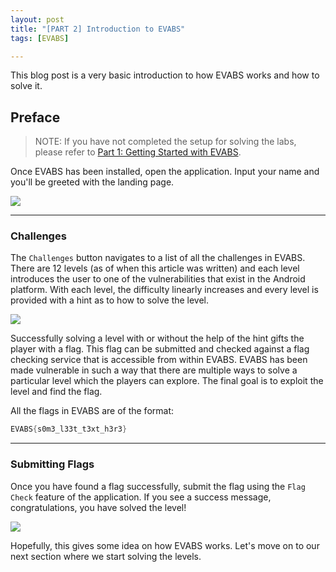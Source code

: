 ```yaml
---
layout: post
title: "[PART 2] Introduction to EVABS"
tags: [EVABS]

---
```

This blog post is a very basic introduction to how EVABS works and how to solve it.

## Preface
> NOTE: If you have not completed the setup for solving the labs, please refer to [Part 1: Getting Started with EVABS](https://www.hawkspawn.com/blog/getting-started-with-evabs/).

Once EVABS has been installed, open the application. Input your name and you'll be greeted with the landing page.

![](https://github.com/abhi-r3v0/blog/blob/gh-pages/images/EVABSP2/newui.jpg)


---
### Challenges
The `Challenges` button navigates to a list of all the challenges in EVABS. There are 12 levels (as of when this article was written) and each level introduces the user to one of the vulnerabilities that exist in the Android platform. With each level, the difficulty linearly increases and every level is provided with a hint as to how to solve the level. 

![](https://github.com/abhi-r3v0/blog/blob/gh-pages/images/EVABSP2/ss2.jpg)

Successfully solving a level with or without the help of the hint gifts the player with a flag. This flag can be submitted and checked against a flag checking service that is accessible from within EVABS. EVABS has been made vulnerable in such a way that there are multiple ways to solve a particular level which the players can explore. The final goal is to exploit the level and find the flag.

All the flags in EVABS are of the format:

```java
EVABS{s0m3_l33t_t3xt_h3r3}
```

---
### Submitting Flags

Once you have found a flag successfully, submit the flag using the `Flag Check` feature of the application. If you see a success message, congratulations, you have solved the level! 

![](https://github.com/abhi-r3v0/blog/blob/gh-pages/images/EVABSP2/flagcheck.jpg)

Hopefully, this gives some idea on how EVABS works. 
Let's move on to our next section where we start solving the levels. 
